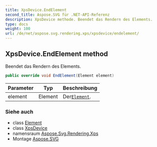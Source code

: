 ```yaml
---
title: XpsDevice.EndElement
second_title: Aspose.SVG für .NET-API-Referenz
description: XpsDevice methode. Beendet das Rendern des Elements.
type: docs
weight: 100
url: /de/net/aspose.svg.rendering.xps/xpsdevice/endelement/
---
```

## XpsDevice.EndElement method

Beendet das Rendern des Elements.

```csharp
public override void EndElement(Element element)
```

| Parameter | Typ | Beschreibung |
| --- | --- | --- |
| element | Element | Der[`Element`](../../../aspose.svg.dom/element/). |

### Siehe auch

* class [Element](../../../aspose.svg.dom/element/)
* class [XpsDevice](../)
* namensraum [Aspose.Svg.Rendering.Xps](../../xpsdevice/)
* Montage [Aspose.SVG](../../../)


